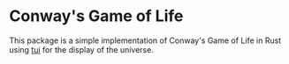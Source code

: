 # Conway's Game of Life
This package is a simple implementation of Conway's Game of Life in Rust using
[tui](https://crates.io/crates/tui) for the display of the universe.
